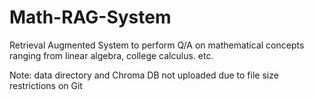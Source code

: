 # Math-RAG-System

Retrieval Augmented System to perform Q/A on mathematical concepts ranging from linear algebra, college calculus. etc.

Note: data directory and Chroma DB not uploaded due to file size restrictions on Git